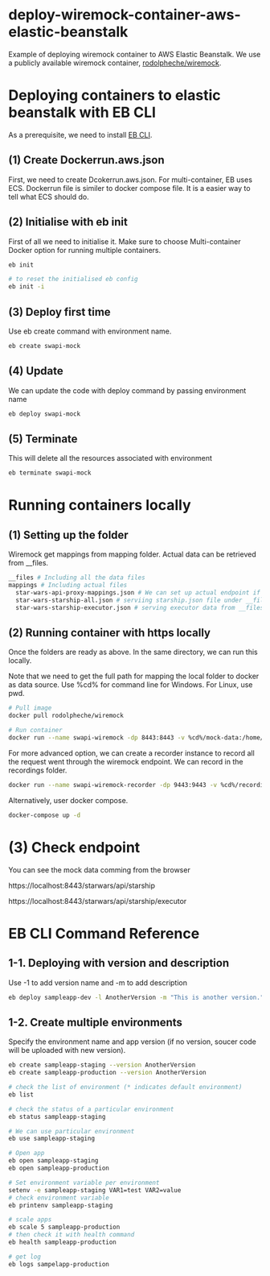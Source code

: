 # deploy-wiremock-container-aws-elastic-beanstalk

Example of deploying wiremock container to AWS Elastic Beanstalk. We use a publicly available wiremock container, [rodolpheche/wiremock](https://hub.docker.com/r/rodolpheche/wiremock/).

# Deploying containers to elastic beanstalk with EB CLI

As a prerequisite, we need to install [EB CLI](https://docs.aws.amazon.com/elasticbeanstalk/latest/dg/eb-cli3-install.html).

## (1) Create Dockerrun.aws.json

First, we need to create Dcokerrun.aws.json. For multi-container, EB uses ECS. Dockerrun file is similer to docker compose file. It is a easier way to tell what ECS should do. 

## (2) Initialise with eb init

First of all we need to initialise it. Make sure to choose Multi-container Docker option for running multiple containers.

```bash
eb init

# to reset the initialised eb config
eb init -i
```

## (3) Deploy first time

Use eb create command with environment name.

```bash
eb create swapi-mock
```

## (4) Update

We can update the code with deploy command by passing environment name

```bash
eb deploy swapi-mock
```

## (5) Terminate

This will delete all the resources associated with environment

```bash
eb terminate swapi-mock
```

# Running containers locally

## (1) Setting up the folder

Wiremock get mappings from mapping folder. Actual data can be retrieved from __files.

```bash
__files # Including all the data files
mappings # Including actual files
  star-wars-api-proxy-mappings.json # We can set up actual endpoint if no mock was set
  star-wars-starship-all.json # serviing starship.json file under __files/starship/starship.json
  star-wars-starship-executor.json # serving executor data from __files/starship/starship-executor.json
```

## (2) Running container with https locally

Once the folders are ready as above. In the same directory, we can run this locally.

Note that we need to get the full path for mapping the local folder to docker as data source. Use %cd% for command line for Windows. For Linux, use pwd.

```bash
# Pull image
docker pull rodolpheche/wiremock

# Run container
docker run --name swapi-wiremock -dp 8443:8443 -v %cd%/mock-data:/home/wiremock rodolpheche/wiremock --https-port 8443 --verbose
```

For more advanced option, we can create a recorder instance to record all the request went through the wiremock endpoint. We can record in the recordings folder.

```bash
docker run --name swapi-wiremock-recorder -dp 9443:9443 -v %cd%/recordings:/home/wiremock rodolpheche/wiremock --proxy-all=https://starwars.api.com --record-mappings --https-port 9443 --verbose
```

Alternatively, user docker compose.

```bash
docker-compose up -d
```

# (3) Check endpoint

You can see the mock data comming from the browser

https://localhost:8443/starwars/api/starship

https://localhost:8443/starwars/api/starship/executor


# EB CLI Command Reference

## 1-1. Deploying with version and description

Use -1 to add version name and -m to add description

```bash
eb deploy sampleapp-dev -l AnotherVersion -m "This is another version."
```

## 1-2. Create multiple environments

Specify the environment name and app version (if no version, soucer code will be uploaded with new version).

```bash
eb create sampleapp-staging --version AnotherVersion
eb create sampleapp-production --version AnotherVersion

# check the list of environment (* indicates default environment)
eb list

# check the status of a particular environment
eb status sampleapp-staging

# We can use particular environment
eb use sampleapp-staging

# Open app
eb open sampleapp-staging
eb open sampleapp-production

# Set environment variable per environment
setenv -e sampleapp-staging VAR1=test VAR2=value
# check environment variable
eb printenv sampleapp-staging

# scale apps 
eb scale 5 sampleapp-production
# then check it with health command
eb health sampleapp-production

# get log
eb logs sampelapp-production
```